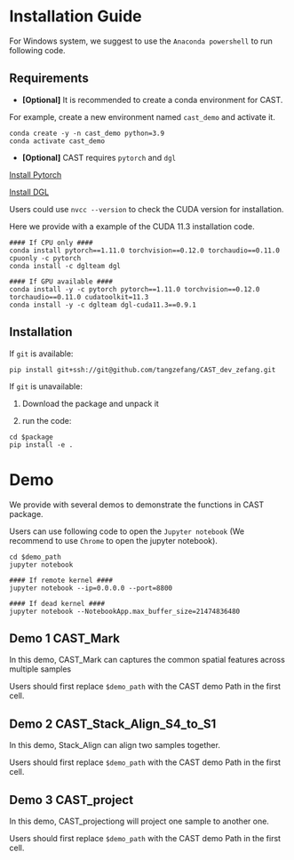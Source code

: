# Installation Guide

For Windows system, we suggest to use the `Anaconda powershell` to run following code.

## Requirements

- **[Optional]** It is recommended to create a conda environment for CAST.

For example, create a new environment named `cast_demo` and activate it.
```
conda create -y -n cast_demo python=3.9
conda activate cast_demo
```
- **[Optional]** CAST requires `pytorch` and `dgl`

[Install Pytorch](https://pytorch.org/get-started/locally/)

[Install DGL](https://www.dgl.ai/pages/start.html)

Users could use `nvcc --version` to check the CUDA version for installation.

Here we provide with a example of the CUDA 11.3 installation code.
```
#### If CPU only ####
conda install pytorch==1.11.0 torchvision==0.12.0 torchaudio==0.11.0 cpuonly -c pytorch
conda install -c dglteam dgl

#### If GPU available ####
conda install -y -c pytorch pytorch==1.11.0 torchvision==0.12.0 torchaudio==0.11.0 cudatoolkit=11.3
conda install -y -c dglteam dgl-cuda11.3==0.9.1
```

## Installation
If `git` is available:
```
pip install git+ssh://git@github.com/tangzefang/CAST_dev_zefang.git
```
If `git` is unavailable:

1. Download the package and unpack it

2. run the code:
```
cd $package
pip install -e .
```

# Demo
We provide with several demos to demonstrate the functions in CAST package.

Users can use following code to open the `Jupyter notebook` (We recommend to use `Chrome` to open the jupyter notebook).
```
cd $demo_path
jupyter notebook

#### If remote kernel ####
jupyter notebook --ip=0.0.0.0 --port=8800

#### If dead kernel ####
jupyter notebook --NotebookApp.max_buffer_size=21474836480
```
## Demo 1 CAST_Mark
In this demo, CAST_Mark can captures the common spatial features across multiple samples

Users should first replace `$demo_path` with the CAST demo Path in the first cell.

## Demo 2 CAST_Stack_Align_S4_to_S1
In this demo, Stack_Align can align two samples together.

Users should first replace `$demo_path` with the CAST demo Path in the first cell.

## Demo 3 CAST_project
In this demo, CAST_projectiong will project one sample to another one.

Users should first replace `$demo_path` with the CAST demo Path in the first cell.
